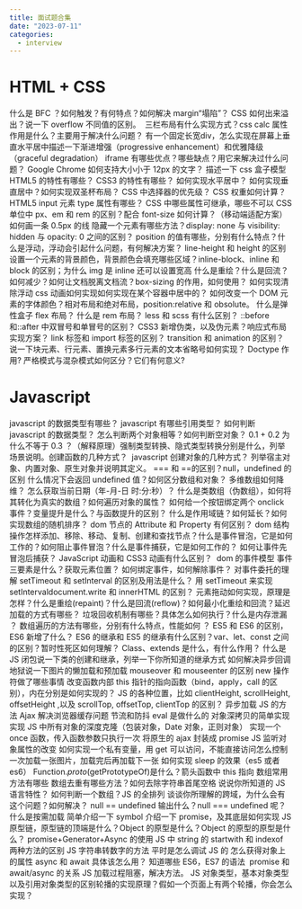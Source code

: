 ```yaml
---
title: 面试题合集
date: "2023-07-11"
categories:
  - interview
---
```


# HTML + CSS​
什么是 BFC ？如何触发？有何特点？如何解决 margin“塌陷”？
CSS 如何出来溢出？说一下 overflow 不同值的区别。 ​
三栏布局有什么实现方式？​
css calc 属性作用是什么？主要用于解决什么问题？ ​
有一个固定长宽div，怎么实现在屏幕上垂直水平居中​
描述一下渐进增强（progressive enhancement）和优雅降级（graceful degradation）​
iframe 有哪些优点？哪些缺点？用它来解决过什么问题？​
Google Chrome 如何支持大小小于 12px 的文字？​
描述一下 css 盒子模型​
HTML5 的特性有哪些？​
CSS3 的特性有哪些？​
如何实现水平居中？​
如何实现垂直居中？​
如何实现双圣杯布局？​
CSS 中选择器的优先级？​
CSS 权重如何计算？​
HTML5 input 元素 type 属性有哪些？​
CSS 中哪些属性可继承，哪些不可以​
CSS 单位中 px、em 和 rem 的区别？配合 font-size 如何计算？（移动端适配方案）​
如何画一条 0.5px 的线​
隐藏一个元素有哪些方法？display: none 与 visibility: hidden 与 opacity: 0 之间的区别？​
position 的值有哪些，分别有什么特点？​
什么是浮动，浮动会引起什么问题，有何解决方案？​
line-height 和 height 的区别​
设置一个元素的背景颜色，背景颜色会填充哪些区域？​
inline-block、inline 和 block 的区别；为什么 img 是 inline 还可以设置宽高​
什么是重绘？什么是回流？如何减少？如何让文档脱离文档流？​
box-sizing 的作用，如何使用？​
如何实现清除浮动​
css 动画如何实现​
如何实现在某个容器中居中的？​
如何改变一个 DOM 元素的字体颜色？​
相对布局和绝对布局，position:relative 和 obsolute。​
什么是弹性盒子 flex 布局？​
什么是 rem 布局？​
less 和 scss 有什么区别？​
::before 和::after 中双冒号和单冒号的区别？​
CSS3 新增伪类，以及伪元素？​
响应式布局实现方案？​
link 标签和 import 标签的区别？​
transition 和 animation 的区别？​
说一下块元素、行元素、置换元素​
多行元素的文本省略号如何实现？​
Doctype 作用? 严格模式与混杂模式如何区分？它们有何意义? 


# Javascript​
javascript 的数据类型有哪些？​
javascript 有哪些引用类型？​
如何判断 javascript 的数据类型？​
怎么判断两个对象相等？如何判断空对象？​
0.1 + 0.2 为什么不等于 0.3 ？（解释原理）​
强制类型转换、隐式类型转换分别是什么，列举场景说明。​
创建函数的几种方式？ ​
 javascript 创建对象的几种方式？ ​
列举宿主对象、内置对象、原生对象并说明其定义。​
=== 和 ==的区别？​
null，undefined 的区别​
什么情况下会返回 undefined 值？​
如何区分数组和对象？​
多维数组如何降维？​
怎么获取当前日期（年-月-日 时:分:秒）？​
什么是类数组（伪数组），如何将其转化为真实的数组？​
如何遍历对象的属性？​
如何给一个按钮绑定两个 onclick 事件？​
变量提升是什么？与函数提升的区别？​
什么是作用域链？如何延长？​
如何实现数组的随机排序？​
dom 节点的 Attribute 和 Property 有何区别？​
dom 结构操作怎样添加、移除、移动、复制、创建和查找节点？​
什么是事件冒泡，它是如何工作的？如何阻止事件冒泡？​
什么是事件捕获，它是如何工作的？​
如何让事件先冒泡后捕获？​
JavaScript 动画和 CSS3 动画有什么区别？ ​
dom 的事件模型​
事件三要素是什么？​
获取元素位置？​
如何绑定事件，如何解除事件？​
对事件委托的理解​
setTimeout 和 setInterval 的区别及用法是什么？​
用 setTimeout 来实现 setInterval​
document.write 和 innerHTML 的区别？​
元素拖动如何实现，原理是怎样？​
什么是重绘(repaint)？什么是回流(reflow)？如何最小化重绘和回流？​
延迟加载的方式有哪些？​
垃圾回收机制有哪些？具体怎么如何执行？​
什么是内存泄漏 ？​
数组遍历的方法有哪些，分别有什么特点，性能如何 ？​
 ES5 和 ES6 的区别，ES6 新增了什么？​
ES6 的继承和 ES5 的继承有什么区别？​
var、let、const 之间的区别？暂时性死区如何理解？​
Class、extends 是什么，有什么作用？​
什么是 JS 闭包​
说一下类的创建和继承，列举一下你所知道的继承方式​
如何解决异步回调地狱​
说一下图片的懒加载和预加载​
mouseover 和 mouseenter 的区别​
new 操作符做了哪些事情​
改变函数内部 this 指针的指向函数（bind，apply，call 的区别），内在分别是如何实现的？​
JS 的各种位置，比如 clientHeight, scrollHeight, offsetHeight ,以及 scrollTop, offsetTop, clientTop 的区别？​
异步加载 JS 的方法​
Ajax 解决浏览器缓存问题​
节流和防抖​
eval 是做什么的​
对象深拷贝的简单实现​
实现 JS 中所有对象的深度克隆（包装对象，Date 对象，正则对象）​
实现一个 once 函数，传入函数参数只执行一次​
将原生的 ajax 封装成 promise​
JS 监听对象属性的改变​
如何实现一个私有变量，用 get 可以访问，不能直接访问​
怎么控制一次加载一张图片，加载完后再加载下一张​
如何实现 sleep 的效果（es5 或者 es6）​
Function._proto_(getPrototypeOf)是什么？​
箭头函数中 this 指向​
数组常用方法有哪些​
数组去重有哪些方法？​
如何去除字符串首尾空格​
说说你所知道的 JS 语言特性？​
如何判断一个数组？​
JS 的全排列​
谈谈你所理解的跨域，为什么会有这个问题？如何解决？​
null == undefined 输出什么？null === undefined 呢？​
什么是按需加载​
简单介绍一下 symbol​
介绍一下 promise，及其底层如何实现​
JS 原型链，原型链的顶端是什么？Object 的原型是什么？Object 的原型的原型是什么？​
promise+Generator+Async 的使用​
JS 中 string 的 startwith 和 indexof 两种方法的区别​
JS 字符串转数字的方法​
平时是怎么调试 JS 的​
怎么获得对象上的属性​
async 和 await 具体该怎么用？​
知道哪些 ES6，ES7 的语法 ​
promise 和 await/async 的关系​
JS 加载过程阻塞，解决方法。​
JS 对象类型，基本对象类型以及引用对象类型的区别​
轮播的实现原理？假如一个页面上有两个轮播，你会怎么实现？